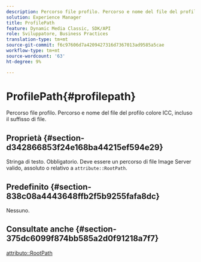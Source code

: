```yaml
---
description: Percorso file profilo. Percorso e nome del file del profilo colore ICC, incluso il suffisso di file.
solution: Experience Manager
title: ProfilePath
feature: Dynamic Media Classic, SDK/API
role: Sviluppatore, Business Practices
translation-type: tm+mt
source-git-commit: f6c97606d7a4209427316d7367013ad9585a5cae
workflow-type: tm+mt
source-wordcount: '63'
ht-degree: 9%

---
```



# ProfilePath{#profilepath}

Percorso file profilo. Percorso e nome del file del profilo colore ICC, incluso il suffisso di file.

## Proprietà {#section-d342866853f24e168ba44215ef594e29}

Stringa di testo. Obbligatorio. Deve essere un percorso di file Image Server valido, assoluto o relativo a `attribute::RootPath`.

## Predefinito {#section-838c08a4443648ffb2f5b9255fafa8dc}

Nessuno.

## Consultate anche {#section-375dc6099f874bb585a2d0f91218a7f7}

[attributo::RootPath](../../../../../is-api/image-catalog/image-serving-api-ref/c-image-catalog-reference/c-attributes-reference/r-rootpath.md#reference-17d57e5967be403b8408fa7214017494)
